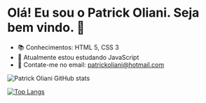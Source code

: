 # Olá! Eu sou o Patrick Oliani. Seja bem vindo. 👋

- 📚 Conhecimentos: HTML 5, CSS 3
- 🌱 Atualmente estou estudando JavaScript
- 💬 Contate-me no email: patrickoliani@hotmail.com

![Patrick Oliani GitHub stats](https://github-readme-stats.vercel.app/api?username=PatrickOliani&show_icons=true&theme=midnight-purple)

[![Top Langs](https://github-readme-stats.vercel.app/api/top-langs/?username=PatrickOliani&layout=pie=true&theme=midnight-purple)](https://github.com/PatrickOliani/github-readme-stats)



